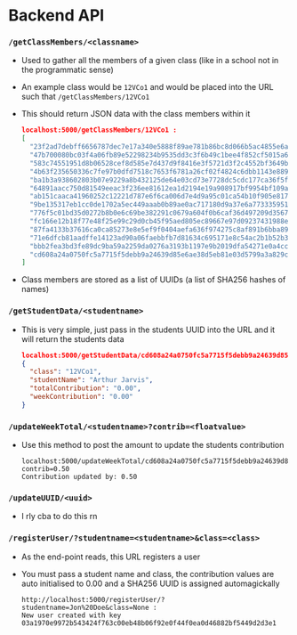 # Backend API

### `/getClassMembers/<classname>`

- Used to gather all the members of a given class (like in a school not in the programmatic sense)

- An example class would be `12VCo1` and would be placed into the URL such that `/getClassMembers/12VCo1` 

- This should return JSON data with the class members within it

  ```json
  localhost:5000/getClassMembers/12VCo1 :
  [
    "23f2ad7debff6656787dec7e17a340e5888f89ae781b86bc8d066b5ac4855e6a", 
    "47b700080bc03f4a06fb89e52298234b9535dd3c3f6b49c1bee4f852cf5015a6", 
    "583c74551951d8b06528cef8d585e7d437d9f8416e3f5721d3f2c4552bf3649b", 
    "4b63f235650336c7fe97b0dfd7518c7653f6781a26cf02f4824c6dbb1143e889", 
    "ba1b3a938602803b07e9229a8b432125de64e03cd73e7728dc5cdc177ca36f5f", 
    "64891aacc750d81549eeac3f236ee81612ea1d2194e19a908917bf9954bf109a", 
    "ab151caaca41960252c12221d787e6f6ca006d7e4d9a95c01ca54b10f905e817", 
    "9be135317eb1cc0de1702a5ec449aaab0b89ae0ac717180d9a37e6a773335951", 
    "776f5c01bd35d0272b8b0e6c69be382291c0679a604f0b6caf36d497209d3567", 
    "fc166e12b18f77e48f25e99c29d0cb45f95aed805ec89667e97d09237431988e", 
    "87fa4133b37616ca0ca85273e8e5ef9f0404aefa636f974275c8af891b6bba89", 
    "71e6dfcb81aadffe14123ad90a06faebbfb7d81634c695171e8c54ac2b1b52b3", 
    "bbb2fea3bd3fe89dc9ba59a2259da0276a3193b1197e9b2019dfa54271e0a4cc", 
    "cd608a24a0750fc5a7715f5debb9a24639d85e6ae38d5eb81e03d5799a3a829c"
  ]
  ```

- Class members are stored as a list of UUIDs (a list of SHA256 hashes of names)

### `/getStudentData/<studentname>` 

- This is very simple, just pass in the students UUID into the URL and it will return the students data

  ```json
  localhost:5000/getStudentData/cd608a24a0750fc5a7715f5debb9a24639d85e6ae38d5eb81e03d5799a3a829c
  {
    "class": "12VCo1", 
    "studentName": "Arthur Jarvis", 
    "totalContribution": "0.00", 
    "weekContribution": "0.00"
  }
  ```

### `/updateWeekTotal/<studentname>?contrib=<floatvalue>`

- Use this method to post the amount to update the students contribution 

  ``` text
  localhost:5000/updateWeekTotal/cd608a24a0750fc5a7715f5debb9a24639d85e6ae38d5eb81e03d5799a3a829c?contrib=0.50
  Contribution updated by: 0.50
  ```

### `/updateUUID/<uuid>`

- I rly cba to do this rn

### `/registerUser/?studentname=<studentname>&class=<class>`

- As the end-point reads, this URL registers a user

- You must pass a student name and class, the contribution values are auto initialised to 0.00 and a SHA256 UUID is assigned automagickally 

  ```text
  http://localhost:5000/registerUser/?studentname=Jon%20Doe&class=None :
  New user created with key 03a1970e9972b543424f763c00eb48b06f92e0f44f0ea0d46882bf5449d2d3e1
  ```

  